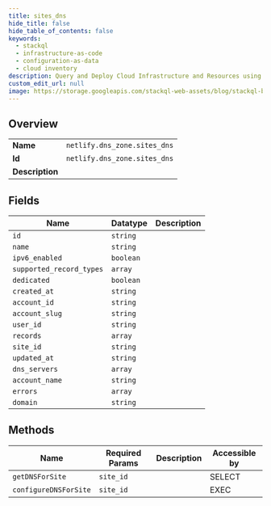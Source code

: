 ```yaml
---
title: sites_dns
hide_title: false
hide_table_of_contents: false
keywords:
  - stackql
  - infrastructure-as-code
  - configuration-as-data
  - cloud inventory
description: Query and Deploy Cloud Infrastructure and Resources using SQL
custom_edit_url: null
image: https://storage.googleapis.com/stackql-web-assets/blog/stackql-blog-post-featured-image.png
---
```

  
    

## Overview
<table><tbody>
<tr><td><b>Name</b></td><td><code>netlify.dns_zone.sites_dns</code></td></tr>
<tr><td><b>Id</b></td><td><code>netlify.dns_zone.sites_dns</code></td></tr>
<tr><td><b>Description</b></td><td></td></tr>
</tbody></table>

## Fields
| Name | Datatype | Description |
| ---- | -------- | ----------- |
| `id` | `string` |  |
| `name` | `string` |  |
| `ipv6_enabled` | `boolean` |  |
| `supported_record_types` | `array` |  |
| `dedicated` | `boolean` |  |
| `created_at` | `string` |  |
| `account_id` | `string` |  |
| `account_slug` | `string` |  |
| `user_id` | `string` |  |
| `records` | `array` |  |
| `site_id` | `string` |  |
| `updated_at` | `string` |  |
| `dns_servers` | `array` |  |
| `account_name` | `string` |  |
| `errors` | `array` |  |
| `domain` | `string` |  |
## Methods
| Name | Required Params | Description | Accessible by |
| ---- | --------------- | ----------- | ------------- |
| `getDNSForSite` | `site_id` |  | SELECT |
| `configureDNSForSite` | `site_id` |  | EXEC |
